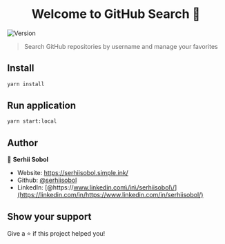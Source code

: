 <h1 align="center">Welcome to GitHub Search 👋</h1>
<p>
  <img alt="Version" src="https://img.shields.io/badge/version-1.0.0-blue.svg?cacheSeconds=2592000" />
</p>

> Search GitHub repositories by username and manage your favorites

## Install

```sh
yarn install
```

## Run application

```sh
yarn start:local
```

## Author

👤 **Serhii Sobol**

- Website: https://serhiisobol.simple.ink/
- Github: [@serhiisobol](https://github.com/serhiisobol)
- LinkedIn: [@https:\/\/www.linkedin.com\/in\/serhiisobol\/](https://linkedin.com/in/https://www.linkedin.com/in/serhiisobol/)

## Show your support

Give a ⭐️ if this project helped you!
